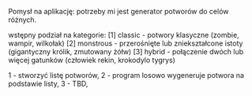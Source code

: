 Pomysł na aplikację:
potrzeby mi jest generator potworów do celów różnych.

wstępny podział na kategorie:
[1] classic - potwory klasyczne (zombie, wampir, wilkołak)
[2] monstrous - przerośnięte lub zniekształcone istoty (gigantyczny królik, zmutowany żółw)
[3] hybrid - połączenie dwóch lub więcej gatunków (człowiek rekin, krokodylo tygrys)

1 - stworzyć listę potworów,
2 - program losowo wygeneruje potwora na podstawie listy,
3 - TBD,
